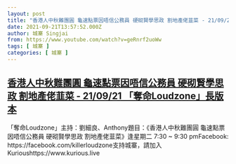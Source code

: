 ```yaml
---
layout: post
title: "香港人中秋難團圓 龜速點票因唔信公務員 硬砌賢學思政 割地產佬韮菜 - 21/09/21 「奪命Loudzone」長版本"
date: 2021-09-21T13:57:52.000Z
author: 城寨 Singjai
from: https://www.youtube.com/watch?v=geRnrf2uoWw
tags: [ 城寨 ]
categories: [ 城寨 ]
---
```

<!--1632232672000-->
[香港人中秋難團圓 龜速點票因唔信公務員 硬砌賢學思政 割地產佬韮菜 - 21/09/21 「奪命Loudzone」長版本](https://www.youtube.com/watch?v=geRnrf2uoWw)
------

<div>
「奪命Loudzone」主持：劉細良、Anthony題目：《香港人中秋難團圓 龜速點票因唔信公務員 硬砌賢學思政 割地產佬韮菜》逢星期二 7:30 ~ 9:30 pmFacebook: https://facebook.com/killerloudzone支持城寨，請加入Kurioushttps://www.kurious.live
</div>
